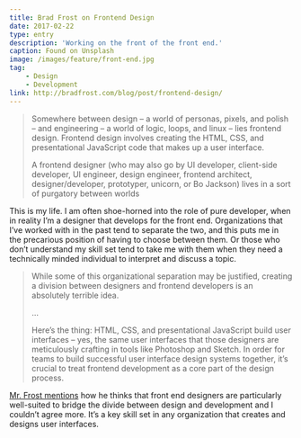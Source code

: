 ```yaml
---
title: Brad Frost on Frontend Design
date: 2017-02-22
type: entry
description: 'Working on the front of the front end.'
caption: Found on Unsplash
image: /images/feature/front-end.jpg
tag:
    - Design
    - Development
link: http://bradfrost.com/blog/post/frontend-design/
---
```

> Somewhere between design – a world of personas, pixels, and polish – and engineering – a world of logic, loops, and linux – lies frontend design. Frontend design involves creating the HTML, CSS, and presentational JavaScript code that makes up a user interface.
> 
> A frontend designer (who may also go by UI developer, client-side developer, UI engineer, design engineer, frontend architect, designer/developer, prototyper, unicorn, or Bo Jackson) lives in a sort of purgatory between worlds

This is my life. I am often shoe-horned into the role of pure developer, when in reality I’m a designer that develops for the front end. Organizations that I’ve worked with in the past tend to separate the two, and this puts me in the precarious position of having to choose between them. Or those who don’t understand my skill set tend to take me with them when they need a technically minded individual to interpret and discuss a topic.

> While some of this organizational separation may be justified, creating a division between designers and frontend developers is an absolutely terrible idea.
> 
> …
> 
> Here’s the thing: HTML, CSS, and presentational JavaScript build user interfaces – yes, the same user interfaces that those designers are meticulously crafting in tools like Photoshop and Sketch. In order for teams to build successful user interface design systems together, it’s crucial to treat frontend development as a core part of the design process.

[Mr. Frost mentions](http://bradfrost.com/blog/post/frontend-design/) how he thinks that front end designers are particularly well-suited to bridge the divide between design and development and I couldn’t agree more. It’s a key skill set in any organization that creates and designs user interfaces.